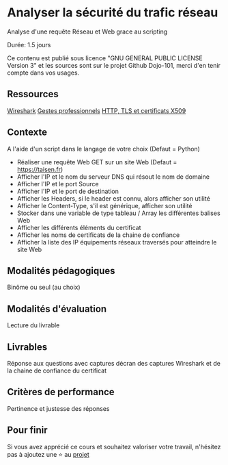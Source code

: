 # Analyser la sécurité du trafic réseau

Analyse d'une requête Réseau et Web grace au scripting

Durée: 1.5 jours

Ce contenu est publié sous licence "GNU GENERAL PUBLIC LICENSE Version 3" et les sources sont sur le projet Github Dojo-101, merci d'en tenir compte dans vos usages.

## Ressources

[Wireshark](https://www.wireshark.org/download.html)
[Gestes professionnels](https://github.com/Aif4thah/Dojo-101)
[HTTP, TLS et certificats X509](https://github.com/Aif4thah/VulnerableLightApp)

## Contexte

A l'aide d'un script dans le langage de votre choix (Defaut = Python)

* Réaliser une requête Web GET sur un site Web (Defaut = https://taisen.fr)
* Afficher l'IP et le nom du serveur DNS qui résout le nom de domaine
* Afficher l'IP et le port Source
* Afficher l'IP et le port de destination
* Afficher les Headers, si le header est connu, alors afficher son utilité
* Afficher le Content-Type, s'il est générique, afficher son utilité
* Stocker dans une variable de type tableau / Array les différentes balises Web
* Afficher les différents éléments du certificat
* Afficher les noms de certificats de la chaine de confiance
* Afficher la liste des IP équipements réseaux traversés pour atteindre le site Web


## Modalités pédagogiques

Binôme ou seul (au choix)

## Modalités d'évaluation

Lecture du livrable

## Livrables

Réponse aux questions avec captures décran des captures Wireshark et de la chaine de confiance du certificat

## Critères de performance

Pertinence et justesse des réponses

## Pour finir

Si vous avez apprécié ce cours et souhaitez valoriser votre travail, n'hésitez pas à ajoutez une ⭐ au [projet](https://github.com/Aif4thah/Dojo-101)